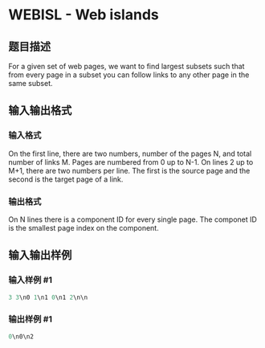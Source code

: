 # WEBISL - Web islands

## 题目描述

For a given set of web pages, we want to find largest subsets such that from every page in a subset you can follow links to any other page in the same subset.

## 输入输出格式

### 输入格式

On the first line, there are two numbers, number of the pages N, and total number of links M. Pages are numbered from 0 up to N-1. On lines 2 up to M+1, there are two numbers per line. The first is the source page and the second is the target page of a link.

### 输出格式

On N lines there is a component ID for every single page. The componet ID is the smallest page index on the component.

## 输入输出样例

### 输入样例 #1

```cpp
3 3\n0 1\n1 0\n1 2\n\n
```


### 输出样例 #1

```cpp
0\n0\n2
```


